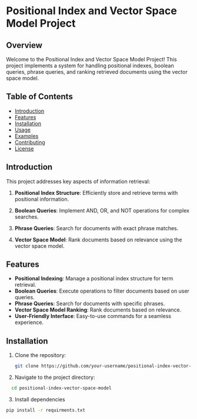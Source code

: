 # Positional Index and Vector Space Model Project

## Overview

Welcome to the Positional Index and Vector Space Model Project! This project implements a system for handling positional indexes, boolean queries, phrase queries, and ranking retrieved documents using the vector space model.

## Table of Contents

- [Introduction](#introduction)
- [Features](#features)
- [Installation](#installation)
- [Usage](#usage)
- [Examples](#examples)
- [Contributing](#contributing)
- [License](#license)

## Introduction

This project addresses key aspects of information retrieval:

1. **Positional Index Structure**: Efficiently store and retrieve terms with positional information.

2. **Boolean Queries**: Implement AND, OR, and NOT operations for complex searches.

3. **Phrase Queries**: Search for documents with exact phrase matches.

4. **Vector Space Model**: Rank documents based on relevance using the vector space model.

## Features

- **Positional Indexing**: Manage a positional index structure for term retrieval.
- **Boolean Queries**: Execute operations to filter documents based on user queries.
- **Phrase Queries**: Search for documents with specific phrases.
- **Vector Space Model Ranking**: Rank documents based on relevance.
- **User-Friendly Interface**: Easy-to-use commands for a seamless experience.

## Installation

1. Clone the repository:

   ```bash
   git clone https://github.com/your-username/positional-index-vector-space-model.git
2. Navigate to the project directory:
  ```bash
    cd positional-index-vector-space-model
  ```
3. Install dependencies
  ```bash
  pip install -r requirments.txt
```
